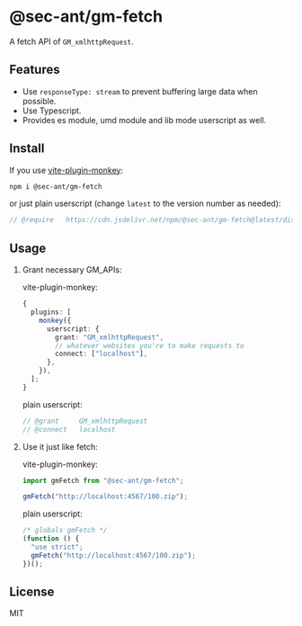 # @sec-ant/gm-fetch

A fetch API of `GM_xmlhttpRequest`.

## Features

- Use `responseType: stream` to prevent buffering large data when possible.
- Use Typescript.
- Provides es module, umd module and lib mode userscript as well.

## Install

If you use [vite-plugin-monkey](https://github.com/lisonge/vite-plugin-monkey):

```bash
npm i @sec-ant/gm-fetch
```

or just plain userscript (change `latest` to the version number as needed):

```js
// @require   https://cdn.jsdelivr.net/npm/@sec-ant/gm-fetch@latest/dist/index.umd.js
```

## Usage

1.  Grant necessary GM_APIs:

    vite-plugin-monkey:

    ```ts
    {
      plugins: [
        monkey({
          userscript: {
            grant: "GM_xmlhttpRequest",
            // whatever websites you're to make requests to
            connect: ["localhost"],
          },
        }),
      ];
    }
    ```

    plain userscript:

    ```js
    // @grant     GM_xmlhttpRequest
    // @connect   localhost
    ```

2.  Use it just like fetch:

    vite-plugin-monkey:

    ```ts
    import gmFetch from "@sec-ant/gm-fetch";

    gmFetch("http://localhost:4567/100.zip");
    ```

    plain userscript:

    ```js
    /* globals gmFetch */
    (function () {
      "use strict";
      gmFetch("http://localhost:4567/100.zip");
    })();
    ```

## License

MIT
